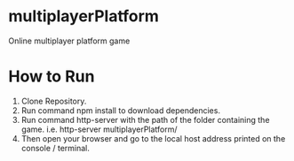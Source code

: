 # multiplayerPlatform
Online multiplayer platform game


# How to Run

1. Clone Repository.
2. Run command npm install to download dependencies.
3. Run command http-server with the path of the folder containing the game. i.e. http-server multiplayerPlatform/
4. Then open your browser and go to the local host address printed on the console / terminal. 
